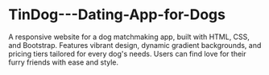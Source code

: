 # TinDog---Dating-App-for-Dogs
A responsive website for a dog matchmaking app, built with HTML, CSS, and Bootstrap. Features vibrant design, dynamic gradient backgrounds, and pricing tiers tailored for every dog's needs. Users can find love for their furry friends with ease and style.
